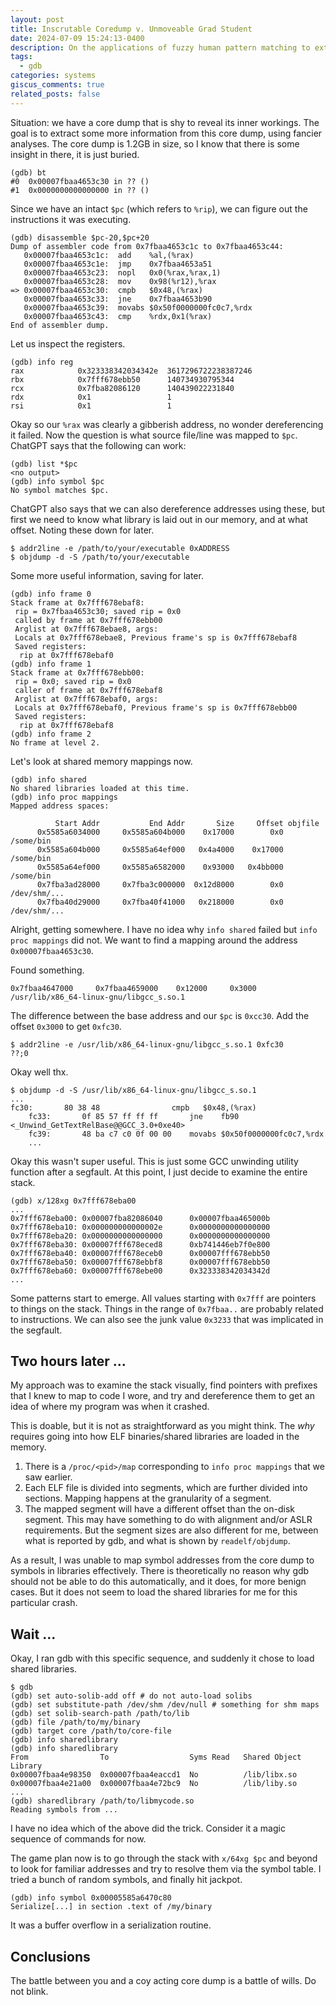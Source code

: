 ```yaml
---
layout: post
title: Inscrutable Coredump v. Unmoveable Grad Student
date: 2024-07-09 15:24:13-0400
description: On the applications of fuzzy human pattern matching to extract secrets from a corrupted core dump in the age of trillion parameter AI
tags:
  - gdb
categories: systems
giscus_comments: true
related_posts: false
---
```

Situation: we have a core dump that is shy to reveal its inner workings. The goal is to extract some more information from this core dump, using fancier analyses. The core dump is 1.2GB in size, so I know that there is some insight in there, it is just buried.

```gdb
(gdb) bt
#0  0x00007fbaa4653c30 in ?? ()
#1  0x0000000000000000 in ?? ()
```

Since we have an intact `$pc` (which refers to `%rip`), we can figure out the instructions it was executing.

```gdb
(gdb) disassemble $pc-20,$pc+20
Dump of assembler code from 0x7fbaa4653c1c to 0x7fbaa4653c44:
   0x00007fbaa4653c1c:  add    %al,(%rax)
   0x00007fbaa4653c1e:  jmp    0x7fbaa4653a51
   0x00007fbaa4653c23:  nopl   0x0(%rax,%rax,1)
   0x00007fbaa4653c28:  mov    0x98(%r12),%rax
=> 0x00007fbaa4653c30:  cmpb   $0x48,(%rax)
   0x00007fbaa4653c33:  jne    0x7fbaa4653b90
   0x00007fbaa4653c39:  movabs $0x50f0000000fc0c7,%rdx
   0x00007fbaa4653c43:  cmp    %rdx,0x1(%rax)
End of assembler dump.
```

Let us inspect the registers.

```gdb
(gdb) info reg
rax            0x323338342034342e  3617296722238387246
rbx            0x7fff678ebb50      140734930795344
rcx            0x7fba82086120      140439022231840
rdx            0x1                 1
rsi            0x1                 1
```

Okay so our `%rax` was clearly a gibberish address, no wonder dereferencing it failed. Now the question is what source file/line was mapped to `$pc`. ChatGPT says that the following can work:

```gdb
(gdb) list *$pc
<no output>
(gdb) info symbol $pc
No symbol matches $pc.
```

ChatGPT also says that we can also dereference addresses using these, but first we need to know what library is laid out in our memory, and at what offset. Noting these down for later.

```session
$ addr2line -e /path/to/your/executable 0xADDRESS
$ objdump -d -S /path/to/your/executable
```

Some more useful information, saving for later.

```gdb
(gdb) info frame 0
Stack frame at 0x7fff678ebaf8:
 rip = 0x7fbaa4653c30; saved rip = 0x0
 called by frame at 0x7fff678ebb00
 Arglist at 0x7fff678ebae8, args:
 Locals at 0x7fff678ebae8, Previous frame's sp is 0x7fff678ebaf8
 Saved registers:
  rip at 0x7fff678ebaf0
(gdb) info frame 1
Stack frame at 0x7fff678ebb00:
 rip = 0x0; saved rip = 0x0
 caller of frame at 0x7fff678ebaf8
 Arglist at 0x7fff678ebaf0, args:
 Locals at 0x7fff678ebaf0, Previous frame's sp is 0x7fff678ebb00
 Saved registers:
  rip at 0x7fff678ebaf8
(gdb) info frame 2
No frame at level 2.
```

Let's look at shared memory mappings now.

```gdb
(gdb) info shared
No shared libraries loaded at this time.
(gdb) info proc mappings
Mapped address spaces:

          Start Addr           End Addr       Size     Offset objfile
      0x5585a6034000     0x5585a604b000    0x17000        0x0 /some/bin
      0x5585a604b000     0x5585a64ef000   0x4a4000    0x17000 /some/bin
      0x5585a64ef000     0x5585a6582000    0x93000   0x4bb000 /some/bin
      0x7fba3ad28000     0x7fba3c000000  0x12d8000        0x0 /dev/shm/...
      0x7fba40d29000     0x7fba40f41000   0x218000        0x0 /dev/shm/...
```

Alright, getting somewhere. I have no idea why `info shared` failed but `info proc mappings` did not. We want to find a mapping around the address `0x00007fbaa4653c30`.

Found something.

```gdb
0x7fbaa4647000     0x7fbaa4659000    0x12000     0x3000 /usr/lib/x86_64-linux-gnu/libgcc_s.so.1
```

The difference between the base address and our `$pc` is `0xcc30`. Add the offset `0x3000` to get `0xfc30`.

```session
$ addr2line -e /usr/lib/x86_64-linux-gnu/libgcc_s.so.1 0xfc30
??;0
```

Okay well thx.

```session
$ objdump -d -S /usr/lib/x86_64-linux-gnu/libgcc_s.so.1
...
fc30:       80 38 48                cmpb   $0x48,(%rax)
    fc33:       0f 85 57 ff ff ff       jne    fb90 <_Unwind_GetTextRelBase@@GCC_3.0+0xe40>
    fc39:       48 ba c7 c0 0f 00 00    movabs $0x50f0000000fc0c7,%rdx
    ...
```

Okay this wasn't super useful. This is just some GCC unwinding utility function after a segfault. At this point, I just decide to examine the entire stack.

```gdb
(gdb) x/128xg 0x7fff678eba00
...
0x7fff678eba00: 0x00007fba82086040      0x00007fbaa465000b
0x7fff678eba10: 0x000000000000002e      0x0000000000000000
0x7fff678eba20: 0x0000000000000000      0x0000000000000000
0x7fff678eba30: 0x00007fff678eced8      0xb741446eb7f0e800
0x7fff678eba40: 0x00007fff678eceb0      0x00007fff678ebb50
0x7fff678eba50: 0x00007fff678ebbf8      0x00007fff678ebb50
0x7fff678eba60: 0x00007fff678ebe00      0x323338342034342d
...
```

Some patterns start to emerge. All values starting with `0x7fff` are pointers to things on the stack. Things in the range of `0x7fbaa..` are probably related to instructions. We can also see the junk value `0x3233` that was implicated in the segfault.
## Two hours later ...
My approach was to examine the stack visually, find pointers with prefixes that I knew to map to code I wore, and try and dereference them to get an idea of where my program was when it crashed.

This is doable, but it is not as straightforward as you might think. The *why* requires going into how ELF binaries/shared libraries are loaded in the memory.

1. There is a `/proc/<pid>/map` corresponding to `info proc mappings` that we saw earlier.
2. Each ELF file is divided into segments, which are further divided into sections. Mapping happens at the granularity of a segment.
3. The mapped segment will have a different offset than the on-disk segment. This may have something to do with alignment and/or ASLR requirements. But the segment sizes are also different for me, between what is reported by gdb, and what is shown by `readelf/objdump`.

As a result, I was unable to map symbol addresses from the core dump to symbols in libraries effectively. There is theoretically no reason why gdb should not be able to do this automatically, and it does, for more benign cases. But it does not seem to load the shared libraries for me for this particular crash. 

## Wait ...
Okay, I ran gdb with this specific sequence, and suddenly it chose to load shared libraries.

```gdb
$ gdb
(gdb) set auto-solib-add off # do not auto-load solibs
(gdb) set substitute-path /dev/shm /dev/null # something for shm maps
(gdb) set solib-search-path /path/to/lib
(gdb) file /path/to/my/binary
(gdb) target core /path/to/core-file
(gdb) info sharedlibrary
(gdb) info sharedlibrary
From                To                  Syms Read   Shared Object Library
0x00007fbaa4e98350  0x00007fbaa4eaccd1  No          /lib/libx.so 
0x00007fbaa4e21a00  0x00007fbaa4e72bc9  No          /lib/liby.so
...
(gdb) sharedlibrary /path/to/libmycode.so
Reading symbols from ...
```

I have no idea which of the above did the trick. Consider it a magic sequence of commands for now.

The game plan now is to go through the stack with `x/64xg $pc` and beyond to look for familiar addresses and try to resolve them via the symbol table. I tried a bunch of random symbols, and finally hit jackpot.

```gdb
(gdb) info symbol 0x00005585a6470c80
Serialize[...] in section .text of /my/binary
```
It was a buffer overflow in a serialization routine.

## Conclusions
The battle between you and a coy acting core dump is a battle of wills. Do not blink.
